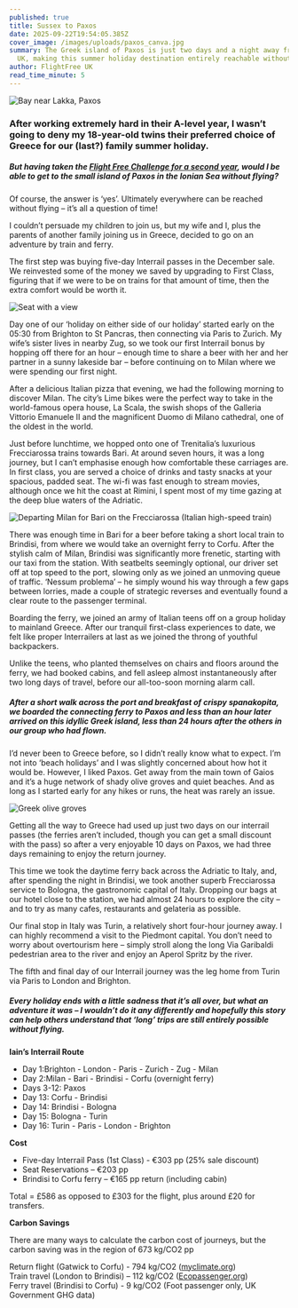 ```yaml
---
published: true
title: Sussex to Paxos
date: 2025-09-22T19:54:05.385Z
cover_image: /images/uploads/paxos_canva.jpg
summary: The Greek island of Paxos is just two days and a night away from the
  UK, making this summer holiday destination entirely reachable without flying
author: FlightFree UK
read_time_minute: 5
---
```

![](/images/uploads/paxos-canva.jpg "Bay near Lakka, Paxos")

### After working extremely hard in their A-level year, I wasn’t going to deny my 18-year-old twins their preferred choice of Greece for our (last?) family summer holiday. 

##### But having taken the [Flight Free Challenge for a second year](https://skiflightfree.org/why-im-taking-the-flight-free-challenge-in-2025/), would I be able to get to the small island of Paxos in the Ionian Sea without flying?

Of course, the answer is ‘yes’. Ultimately everywhere can be reached without flying – it’s all a question of time!

I couldn’t persuade my children to join us, but my wife and I, plus the parents of another family joining us in Greece, decided to go on an adventure by train and ferry.

The first step was buying five-day Interrail passes in the December sale. We reinvested some of the money we saved by upgrading to First Class, figuring that if we were to be on trains for that amount of time, then the extra comfort would be worth it. 

![](/images/uploads/train-view-imartin.jpg "Seat with a view")

Day one of our ‘holiday on either side of our holiday’ started early on the 05:30 from Brighton to St Pancras, then connecting via Paris to Zurich. My wife’s sister lives in nearby Zug, so we took our first Interrail bonus by hopping off there for an hour – enough time to share a beer with her and her partner in a sunny lakeside bar – before continuing on to Milan where we were spending our first night.

After a delicious Italian pizza that evening, we had the following morning to discover Milan. The city’s Lime bikes were the perfect way to take in the world-famous opera house, La Scala, the swish shops of the Galleria Vittorio Emanuele II and the magnificent Duomo di Milano cathedral, one of the oldest in the world.

Just before lunchtime, we hopped onto one of Trenitalia’s luxurious Frecciarossa trains towards Bari. At around seven hours, it was a long journey, but I can’t emphasise enough how comfortable these carriages are. In first class, you are served a choice of drinks and tasty snacks at your spacious, padded seat. The wi-fi was fast enough to stream movies, although once we hit the coast at Rimini, I spent most of my time gazing at the deep blue waters of the Adriatic.

![](/images/uploads/milan-bari-train_imartin.jpg "Departing Milan for Bari on the Frecciarossa (Italian high-speed train)")

There was enough time in Bari for a beer before taking a short local train to Brindisi, from where we would take an overnight ferry to Corfu. After the stylish calm of Milan, Brindisi was significantly more frenetic, starting with our taxi from the station. With seatbelts seemingly optional, our driver set off at top speed to the port, slowing only as we joined an unmoving queue of traffic. ‘Nessum problema’ – he simply wound his way through a few gaps between lorries, made a couple of strategic reverses and eventually found a clear route to the passenger terminal.

Boarding the ferry, we joined an army of Italian teens off on a group holiday to mainland Greece. After our tranquil first-class experiences to date, we felt like proper Interrailers at last as we joined the throng of youthful backpackers.

Unlike the teens, who planted themselves on chairs and floors around the ferry, we had booked cabins, and fell asleep almost instantaneously after two long days of travel, before our all-too-soon morning alarm call. 

##### After a short walk across the port and breakfast of crispy *spanakopita*, we boarded the connecting ferry to Paxos and less than an hour later arrived on this idyllic Greek island, less than 24 hours after the others in our group who had flown. 

I’d never been to Greece before, so I didn’t really know what to expect. I’m not into ‘beach holidays’ and I was slightly concerned about how hot it would be. However, I liked Paxos. Get away from the main town of Gaios and it’s a huge network of shady olive groves and quiet beaches. And as long as I started early for any hikes or runs, the heat was rarely an issue.

![](/images/uploads/olive-grove-canva.jpg "Greek olive groves ")

Getting all the way to Greece had used up just two days on our interrail passes (the ferries aren’t included, though you can get a small discount with the pass) so after a very enjoyable 10 days on Paxos, we had three days remaining to enjoy the return journey. 

This time we took the daytime ferry back across the Adriatic to Italy, and, after spending the night in Brindisi, we took another superb Frecciarossa service to Bologna, the gastronomic capital of Italy. Dropping our bags at our hotel close to the station, we had almost 24 hours to explore the city – and to try as many cafes, restaurants and gelateria as possible. 

Our final stop in Italy was Turin, a relatively short four-hour journey away. I can highly recommend a visit to the Piedmont capital. You don’t need to worry about overtourism here – simply stroll along the long Via Garibaldi pedestrian area to the river and enjoy an Aperol Spritz by the river. 

The fifth and final day of our Interrail journey was the leg home from Turin via Paris to London and Brighton. 

##### Every holiday ends with a little sadness that it’s all over, but what an adventure it was – I wouldn’t do it any differently and hopefully this story can help others understand that ‘long’ trips are still entirely possible without flying.

**Iain’s Interrail Route**

* Day 1:Brighton - London - Paris - Zurich - Zug - Milan
* Day 2:Milan - Bari - Brindisi - Corfu (overnight ferry)
* Days 3-12: Paxos
* Day 13: Corfu - Brindisi
* Day 14: Brindisi - Bologna
* Day 15: Bologna - Turin
* Day 16: Turin - Paris - London - Brighton

**Cost** 

* Five-day Interrail Pass (1st Class) - €303 pp (25% sale discount)
* Seat Reservations – €203 pp
* Brindisi to Corfu ferry – €165 pp return (including cabin)

Total = £586 as opposed to £303 for the flight, plus around £20 for transfers.

**Carbon Savings**

There are many ways to calculate the carbon cost of journeys, but the carbon saving was in the region of 673 kg/CO2 pp

Return flight (Gatwick to Corfu) - 794 kg/CO2 ([myclimate.org](http://myclimate.org/))\
Train travel (London to Brindisi) – 112 kg/CO2 ([Ecopassenger.org](http://ecopassenger.org/))\
Ferry travel (Brindisi to Corfu) - 9 kg/CO2 (Foot passenger only, UK Government GHG data)